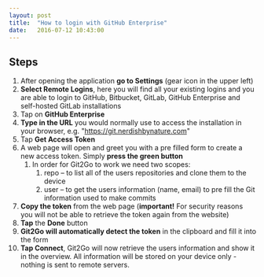 ```yaml
---
layout: post
title:  "How to login with GitHub Enterprise"
date:   2016-07-12 10:43:00
---
```


## Steps

1. After opening the application __go to Settings__ (gear icon in the upper left)
2. __Select Remote Logins__, here you will find all your existing logins and you are able to login to GitHub, Bitbucket, GitLab, GitHub Enterprise and self-hosted GitLab installations
3. Tap on __GitHub Enterprise__
4. __Type in the URL__ you would normally use to access the installation in your browser, e.g. "https://git.nerdishbynature.com"
5. Tap __Get Access Token__
6. A web page will open and greet you with a pre filled form to create a new access token. Simply __press the green button__
	1. In order for Git2Go to work we need two scopes:
		1. repo – to list all of the users repositories and clone them to the device
		2. user – to get the users information (name, email) to pre fill the Git information used to make commits
7. __Copy the token__ from the web page (__important!__ For security reasons you will not be able to retrieve the token again from the website)
8. __Tap__ the __Done__ button
9. __Git2Go will automatically detect the token__ in the clipboard and fill it into the form
10. __Tap Connect__, Git2Go will now retrieve the users information and show it in the overview. All information will be stored on your device only - nothing is sent to remote servers.